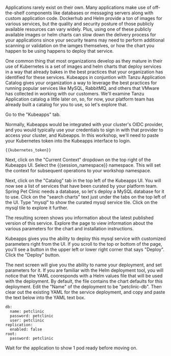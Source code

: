 Applications rarely exist on their own.  Many applications make use of off-the-shelf components like databases or messaging servers along with custom application code.  Dockerhub and Helm provide a ton of images for various services, but the quality and security posture of those publicly available resources can vary widely.  Plus, using one of these publicly available images or helm charts can slow down the delivery process for your applications since your security teams may need to perform additional scanning or validation on the iamges themselves, or how the chart you happen to be using happens to deploy that service.

One common thing that most organizations develop as they mature in their use of Kubernetes is a set of images and helm charts that deploy services in a way that already bakes in the best practices that your organization has identified for these services.  Kubeapps in conjuntion with Tanzu Application Catalog gives your organization a way to leverage the best practices for running popular services like MySQL, RabbitMQ, and others that VMware has collected in working with our customers.  We'll examine Tanzu Application catalog a little later on, so, for now, your platform team has already built a catalog for you to use, so let's explore that.

Go to the "Kubeapps" tab.

Normally, Kubeapps would be integrated with your cluster's OIDC provider, and you would typically use your credentials to sign in with that provider to access your cluster, and Kubeapps.  In this workshop, we'll need to paste your Kubernetes token into the Kubeapps interface to login.

```copy
{{kubernetes_token}}
```

Next, click on the "Current Context" dropdown on the top right of the Kubeapps UI.  Select the {{session_namespace}} namespace.  This will set the context for subsequent operations to your workshop namespace.

Next, click on the "Catalog" tab in the top left of the Kubeapps UI.  You will now see a list of services that have been curated by your platform team.  Spring Pet Clinic needs a database, so let's deploy a MySQL database for it to use.  Click on the "search charts" text just under the tabs on the top left of the UI.  Type "mysql" to show the curated mysql service tile.  Click on the mysql tile to explore it further.

The resulting screen shows you information about the latest published version of this service.  Explore the page to view information about the various parameters for the chart and installation instructions.

Kubeapps gives you the ability to deploy this mysql service with customized parameters right from the UI.  If you scroll to the top or bottom of the page, you'll see a button in the upper left or lower right corner that says "Deploy".  Click the "Deploy" button.

The next screen will give you the ability to name your deployment, and set parameters for it.  If you are familiar with the Helm deployment tool, you will notice that the YAML cooresponds with a Helm values file that will be used with the deployment.  By default, the file contains the chart defaults for this deployment.  Edit the "Name" of the deployment to be "petclinic-db".  Then clear out the existing YAML for the service deployment, and copy and paste the text below into the YAML text box.

```copy
db:
  name: petclinic
  password: petclinic
  user: petclinic
replication:
  enabled: false
root:
  password: petclinic
```

Wait for the application to show 1 pod ready before moving on.